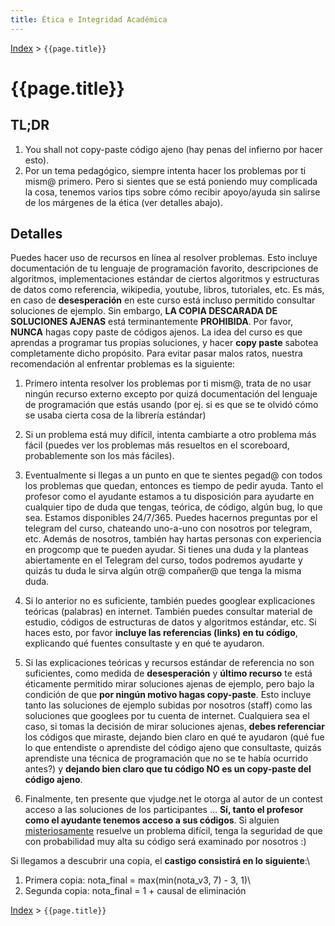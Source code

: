 ```yaml
---
title: Ética e Integridad Académica
---
```


[Index](index) > ```{{page.title}}```

# {{page.title}}

## TL;DR
1. You shall not copy-paste código ajeno (hay penas del infierno por hacer esto).
2. Por un tema pedagógico, siempre intenta hacer los problemas por ti mism@ primero. Pero si sientes que se está poniendo muy complicada la cosa, tenemos varios tips sobre cómo recibir apoyo/ayuda sin salirse de los márgenes de la ética (ver detalles abajo).

## Detalles
Puedes hacer uso de recursos en línea al resolver problemas. Esto incluye documentación de tu lenguaje de programación favorito, descripciones de algoritmos, implementaciones estándar de ciertos algoritmos y estructuras de datos como referencia, wikipedia, youtube, libros, tutoriales, etc. Es más, en caso de **desesperación** en este curso está incluso permitido consultar soluciones de ejemplo. Sin embargo, **LA COPIA DESCARADA DE SOLUCIONES AJENAS** está terminantemente **PROHIBIDA**. Por favor, **NUNCA** hagas copy paste de códigos ajenos. La idea del curso es que aprendas a programar tus propias soluciones, y hacer **copy paste** sabotea completamente dicho propósito. Para evitar pasar malos ratos, nuestra recomendación al enfrentar problemas es la siguiente:

1. Primero intenta resolver los problemas por ti mism@, trata de no usar ningún recurso externo excepto por quizá documentación del lenguaje de programación que estás usando (por ej. si es que se te olvidó cómo se usaba cierta cosa de la librería estándar)

2. Si un problema está muy difícil, intenta cambiarte a otro problema más fácil (puedes ver los problemas más resueltos en el scoreboard, probablemente son los más fáciles).

3. Eventualmente si llegas a un punto en que te sientes pegad@ con todos los problemas que quedan, entonces es tiempo de pedir ayuda. Tanto el profesor como el ayudante estamos a tu disposición para ayudarte en cualquier tipo de duda que tengas, teórica, de código, algún bug, lo que sea. Estamos disponibles 24/7/365. Puedes hacernos preguntas por el telegram del curso, chateando uno-a-uno con nosotros por telegram, etc. Además de nosotros, también hay hartas personas con experiencia en progcomp que te pueden ayudar. Si tienes una duda y la planteas abiertamente en el Telegram del curso, todos podremos ayudarte y quizás tu duda le sirva algún otr@ compañer@ que tenga la misma duda.

4. Si lo anterior no es suficiente, también puedes googlear explicaciones teóricas (palabras) en internet. También puedes consultar material de estudio, códigos de estructuras de datos y algoritmos estándar, etc. Si haces esto, por favor **incluye las referencias (links) en tu código**, explicando qué fuentes consultaste y en qué te ayudaron.

5. Si las explicaciones teóricas y recursos estándar de referencia no son suficientes, como medida de **desesperación** y **último recurso** te está éticamente permitido mirar soluciones ajenas de ejemplo, pero bajo la condición de que **por ningún motivo hagas copy-paste**. Esto incluye tanto las soluciones de ejemplo subidas por nosotros (staff) como las soluciones que googlees por tu cuenta de internet. Cualquiera sea el caso, si tomas la decisión de mirar soluciones ajenas, **debes referenciar** los códigos que miraste, dejando bien claro en qué te ayudaron (qué fue lo que entendiste o aprendiste del código ajeno que consultaste, quizás aprendiste una técnica de programación que no se te había ocurrido antes?) y **dejando bien claro que tu código NO es un copy-paste del código ajeno**.

6. Finalmente, ten presente que vjudge.net le otorga al autor de un contest acceso a las soluciones de los participantes ... **Sí, tanto el profesor como el ayudante tenemos acceso a sus códigos**. Si alguien [misteriosamente](https://youtu.be/HQoRXhS7vlU) resuelve un problema difícil, tenga la seguridad de que con probabilidad muy alta su código será examinado por nosotros :)

Si llegamos a descubrir una copia, el  **castigo consistirá en lo siguiente**:\\
1) Primera copia: nota_final = max(min(nota_v3, 7) - 3, 1)\\
2) Segunda copia: nota_final = 1 + causal de eliminación

[Index](index) > ```{{page.title}}```
